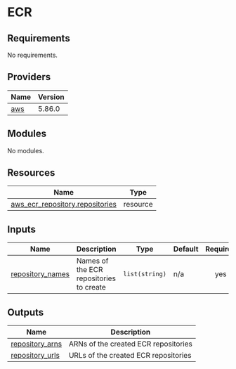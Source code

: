 # ECR

<!-- BEGIN_TF_DOCS -->
## Requirements

No requirements.

## Providers

| Name | Version |
|------|---------|
| <a name="provider_aws"></a> [aws](#provider\_aws) | 5.86.0 |

## Modules

No modules.

## Resources

| Name | Type |
|------|------|
| [aws_ecr_repository.repositories](https://registry.terraform.io/providers/hashicorp/aws/latest/docs/resources/ecr_repository) | resource |

## Inputs

| Name | Description | Type | Default | Required |
|------|-------------|------|---------|:--------:|
| <a name="input_repository_names"></a> [repository\_names](#input\_repository\_names) | Names of the ECR repositories to create | `list(string)` | n/a | yes |

## Outputs

| Name | Description |
|------|-------------|
| <a name="output_repository_arns"></a> [repository\_arns](#output\_repository\_arns) | ARNs of the created ECR repositories |
| <a name="output_repository_urls"></a> [repository\_urls](#output\_repository\_urls) | URLs of the created ECR repositories |
<!-- END_TF_DOCS -->
